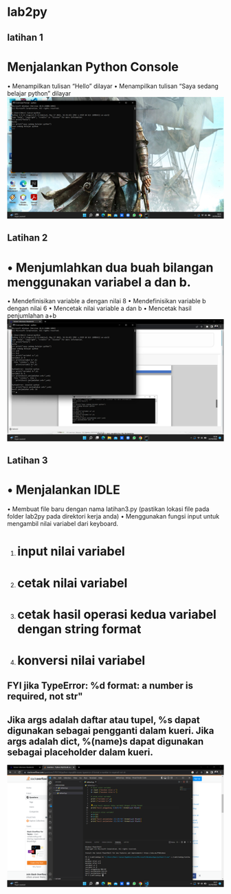 # lab2py

## latihan 1 
# Menjalankan Python Console
• Menampilkan tulisan “Hello” dilayar
• Menampilkan tulisan “Saya sedang belajar python” dilayar
![gambar1](screenshot/1.png)

## Latihan 2
# • Menjumlahkan dua buah bilangan menggunakan variabel a dan b.
• Mendefinisikan variable a dengan nilai 8
• Mendefinisikan variable b dengan nilai 6
• Mencetak nilai variable a dan b
• Mencetak hasil penjumlahan a+b
![gambar2](screenshot/2.png)

## Latihan 3
# • Menjalankan IDLE
• Membuat file baru dengan nama latihan3.py (pastikan lokasi file
pada folder lab2py pada direktori kerja anda)
• Menggunakan fungsi input untuk mengambil nilai variabel dari
keyboard.
1. # input nilai variabel
2. # cetak nilai variabel
3. # cetak hasil operasi kedua variabel dengan string format
4. # konversi nilai variabel 
## FYI jika TypeError: %d format: a number is required, not str"
## Jika args adalah daftar atau tupel, %s dapat digunakan sebagai pengganti dalam kueri. Jika args adalah dict, %(name)s dapat digunakan sebagai placeholder dalam kueri.

![gambar3](screenshot/3.png)